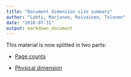 ```yaml
---
title: "Document dimension size summary"
author: "Lahti, Marjanen, Roivainen, Tolonen"
date: "2016-07-31"
output: markdown_document
---
```


This material is now splitted in two parts:

  * [Page counts](pagecount.md)

  * [Physical dimension](dimension.md)


